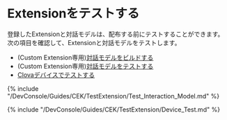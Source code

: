 # Extensionをテストする

登録したExtensionと対話モデルは、配布する前にテストすることができます。次の項目を確認して、Extensionと対話モデルをテストします。

* (Custom Extension専用)[対話モデルをビルドする](#BuildInteractionModel)
* (Custom Extension専用)[対話モデルをテストする](#TestInteractionModel)
* [Clovaデバイスでテストする](#DoDeviceTest)

{% include "/DevConsole/Guides/CEK/TestExtension/Test_Interaction_Model.md" %}

{% include "/DevConsole/Guides/CEK/TestExtension/Device_Test.md" %}
